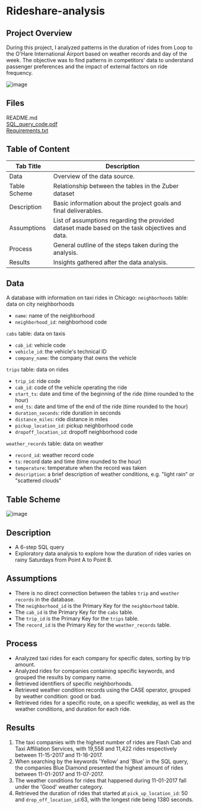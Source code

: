 # Rideshare-analysis   

## Project Overview 
During this project, I analyzed patterns in the duration of rides from Loop to the O'Hare International Airport based on weather records and day of the week. The objective was to find patterns in competitors' data to understand passenger preferences and the impact of external factors on ride frequency.

![image](https://github.com/user-attachments/assets/73085661-60bc-4e71-a3ac-cd7391257708)

## Files 
README.md   
<a href= 'https://github.com/LidiaRJ/Data_Analysis_Projects_TripleTen/blob/main/Zuber%20-%20Rideshare%20Company%20Analysis/Zuber%20-%20SQL%20Data%20collection%20and%20processing.pdf' target=_blank><u>SQL_query_code.pdf</u></a>   
<a href='https://github.com/LidiaRJ/Rideshare-analysis/blob/main/Requirements.txt' target=_blank><u>Requirements.txt</u></a>

## Table of Content
| Tab Title| Description | 
| -------- | ------------|
| Data | Overview of the data source. |
| Table Scheme | Relationship between the tables in the Zuber dataset |
| Description | Basic information about the project goals and final deliverables. |
| Assumptions | List of assumptions regarding the provided dataset made based on the task objectives and data. |
| Process | General outline of the steps taken during the analysis. |
| Results | Insights gathered after the data analysis. |

## Data 
A database with information on taxi rides in Chicago: 
`neighborhoods` table: data on city neighborhoods   
* `name`: name of the neighborhood   
* `neighborhood_id`: neighborhood code   

`cabs` table: data on taxis 
* `cab_id`: vehicle code   
* `vehicle_id`: the vehicle's technical ID   
* `company_name`: the company that owns the vehicle   

`trips` table: data on rides   
* `trip_id`: ride code   
* `cab_id`: code of the vehicle operating the ride   
* `start_ts`: date and time of the beginning of the ride (time rounded to the hour)   
* `end_ts`: date and time of the end of the ride (time rounded to the hour)   
* `duration_seconds`: ride duration in seconds   
* `distance_miles`: ride distance in miles   
* `pickup_location_id`: pickup neighborhood code   
* `dropoff_location_id`: dropoff neighborhood code   

`weather_records` table: data on weather   
* `record_id`: weather record code   
* `ts`: record date and time (time rounded to the hour)   
* `temperature`: temperature when the record was taken   
* `description`: a brief description of weather conditions, e.g. "light rain" or "scattered clouds"

## Table Scheme
![image](https://github.com/user-attachments/assets/30078fee-c6b5-4693-b37d-7365ce1a26c6)   

## Description
* A 6-step SQL query 
* Exploratory data analysis to explore how the duration of rides varies on rainy Saturdays from Point A to Point B.

## Assumptions 
* There is no direct connection between  the tables `trip` and `weather records` in the database. 
* The `neighborhood_id` is the Primary Key for the `neighborhood` table.
* The `cab_id` is the Primary Key for the `cabs` table. 
* The `trip_id` is the Primary Key for the `trips` table. 
* The `record_id` is the Primary Key for the `weather_records` table. 

## Process 
* Analyzed taxi rides for each company for specific dates, sorting by trip amount. 
* Analyzed rides for companies containing specific keywords, and grouped the results by company name. 
* Retrieved identifiers of specific neighborhoods. 
* Retrieved weather condition records using the CASE operator, grouped by weather condition: good or bad.
* Retrieved rides for a specific route, on a specific weekday, as well as the weather conditions, and duration for each ride. 

## Results 
1. The taxi companies with the highest number of rides are Flash Cab and Taxi Affiliation Services, with 19,558 and 11,422 rides respectively between 11-15-2017 and 11-16-2017. 
2. When searching by the keywords 'Yellow' and 'Blue' in the SQL query, the companies Blue Diamond presented the highest amount of rides between 11-01-2017 and 11-07-2017. 
3. The weather conditions for rides that happened during 11-01-2017 fall under the 'Good' weather category. 
4. Retrieved the duration of rides that started at `pick_up_location_id`: 50 and `drop_off_location_id`:63, with the longest ride being 1380 seconds.


